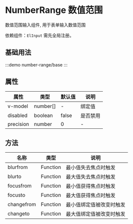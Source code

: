 # NumberRange 数值范围

数值范围输入组件, 用于表单输入数值范围

依赖组件：`ElInput` 需先全局注册。

## 基础用法

:::demo 
number-range/base
:::

## 属性

| 属性 | 类型  | 默认值 | 说明  
| --- | ---   | ---   | --- 
| v-model | number[] | - | 绑定值	
| disabled | boolean | false | 是否禁用	
| precision | number | 0 | - | 数值精度	


## 方法

| 名称            | 类型  |   说明                                   | 
| -----------    | ------- | -----------------------------  |
| blurfrom    |  Function |  最小值失去焦点时触发	        |
| blurto    |  Function |  最大值失去焦点时触发	        |
| focusfrom    | Function  |  最小值获得焦点时触发	        |
| focusto    | Function  |  最大值获得焦点时触发	        |
| changefrom    | Function  |  最小值绑定值被改变时触发	        |
| changeto    | Function  |  最大值绑定值被改变时触发	        |
